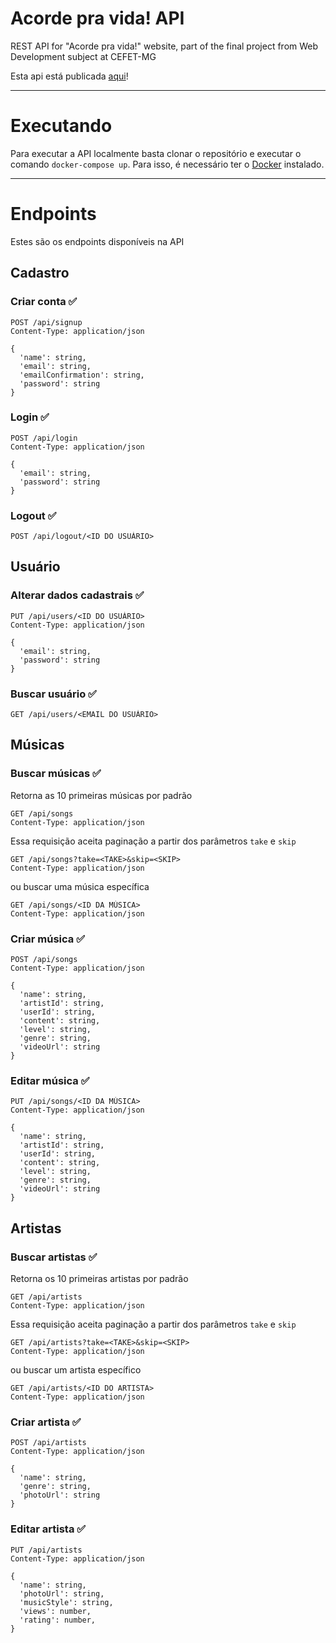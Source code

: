 # Acorde pra vida! API
REST API for "Acorde pra vida!" website, part of the final project from Web Development subject at CEFET-MG

Esta api está publicada [aqui](https://5664-191-185-197-51.ngrok.io/)!

---

# Executando

Para executar a API localmente basta clonar o repositório e executar o comando `docker-compose up`. Para isso, é necessário ter o [Docker](https://www.docker.com) instalado.

---

# Endpoints
Estes são os endpoints disponíveis na API

## **Cadastro**

### **Criar conta** ✅

```
POST /api/signup
Content-Type: application/json

{
  'name': string,
  'email': string,
  'emailConfirmation': string,
  'password': string
}
```

### **Login**  ✅

```
POST /api/login
Content-Type: application/json

{
  'email': string,
  'password': string
}
```

### **Logout**  ✅

```
POST /api/logout/<ID DO USUÁRIO>
```

## **Usuário**

### **Alterar dados cadastrais** ✅

```
PUT /api/users/<ID DO USUÁRIO>
Content-Type: application/json

{
  'email': string,
  'password': string
}
```

### **Buscar usuário** ✅
```
GET /api/users/<EMAIL DO USUÁRIO>
```

## **Músicas**

### **Buscar músicas** ✅

Retorna as 10 primeiras músicas por padrão

```
GET /api/songs
Content-Type: application/json
```

Essa requisição aceita paginação a partir dos parâmetros `take` e `skip`

```
GET /api/songs?take=<TAKE>&skip=<SKIP>
Content-Type: application/json
```
ou buscar uma música específica
```
GET /api/songs/<ID DA MÚSICA>
Content-Type: application/json
```

### **Criar música** ✅

```
POST /api/songs
Content-Type: application/json

{
  'name': string,
  'artistId': string,
  'userId': string,
  'content': string,
  'level': string,
  'genre': string,
  'videoUrl': string
}
```

### **Editar música** ✅

```
PUT /api/songs/<ID DA MÚSICA>
Content-Type: application/json

{
  'name': string,
  'artistId': string,
  'userId': string,
  'content': string,
  'level': string,
  'genre': string,
  'videoUrl': string
}
```

## **Artistas**

### **Buscar artistas** ✅

Retorna os 10 primeiras artistas por padrão

```
GET /api/artists
Content-Type: application/json
```

Essa requisição aceita paginação a partir dos parâmetros `take` e `skip`

```
GET /api/artists?take=<TAKE>&skip=<SKIP>
Content-Type: application/json
```
ou buscar um artista específico
```
GET /api/artists/<ID DO ARTISTA>
Content-Type: application/json
```

### **Criar artista** ✅

```
POST /api/artists
Content-Type: application/json

{
  'name': string,
  'genre': string,
  'photoUrl': string
}
```

### **Editar artista** ✅

```
PUT /api/artists
Content-Type: application/json

{
  'name': string,
  'photoUrl': string,
  'musicStyle': string,
  'views': number,
  'rating': number,
}
```
